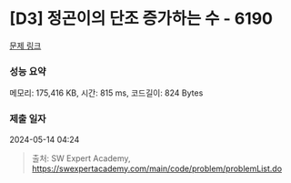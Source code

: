 # [D3] 정곤이의 단조 증가하는 수 - 6190 

[문제 링크](https://swexpertacademy.com/main/code/problem/problemDetail.do?contestProbId=AWcPjEuKAFgDFAU4) 

### 성능 요약

메모리: 175,416 KB, 시간: 815 ms, 코드길이: 824 Bytes

### 제출 일자

2024-05-14 04:24



> 출처: SW Expert Academy, https://swexpertacademy.com/main/code/problem/problemList.do